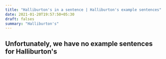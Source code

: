 ```yaml
---
title: "Halliburton's in a sentence | Halliburton's example sentences"
date: 2021-01-20T19:57:50+05:30
draft: falses
summary: "Halliburton's"
---
```

## Unfortunately, we have no example sentences for Halliburton's                 
